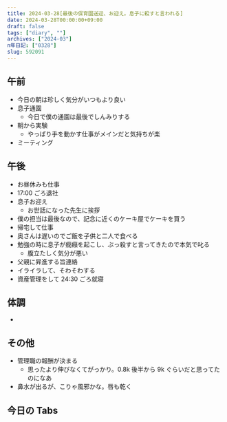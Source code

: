```yaml
---
title: 2024-03-28[最後の保育園送迎、お迎え。息子に殺すと言われる]
date: 2024-03-28T00:00:00+09:00
draft: false
tags: ["diary", ""]
archives: ["2024-03"]
n年日記: ["0328"]
slug: 592091
---
```


## 午前

- 今日の朝は珍しく気分がいつもより良い
- 息子通園
  - 今日で僕の通園は最後でしんみりする
- 朝から実験
  - やっぱり手を動かす仕事がメインだと気持ちが楽
- ミーティング

## 午後

- お昼休みも仕事
- 17:00 ごろ退社
- 息子お迎え
  - お世話になった先生に挨拶
- 僕の担当は最後なので、記念に近くのケーキ屋でケーキを買う
- 帰宅して仕事
- 奥さんは遅いのでご飯を子供と二人で食べる
- 勉強の時に息子が癇癪を起こし、ぶっ殺すと言ってきたので本気で叱る
  - 腹立たしく気分が悪い
- 父親に昇進する旨連絡
- イライラして、そわそわする
- 資産管理をして 24:30 ごろ就寝

## 体調

-

## その他

- 管理職の報酬が決まる
  - 思ったより伸びなくてがっかり。0.8k 後半から 9k ぐらいだと思ってたのになあ
- 鼻水が出るが、こりゃ風邪かな。唇も乾く

## 今日の Tabs
